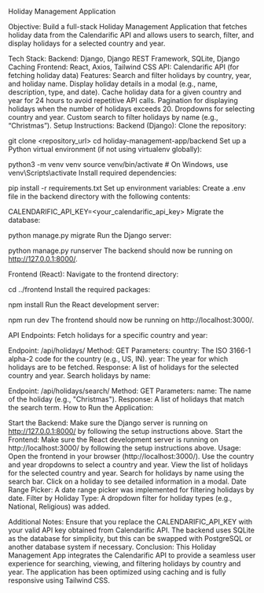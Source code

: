 Holiday Management Application

Objective: Build a full-stack Holiday Management Application that fetches holiday data from the Calendarific API and allows users to search, filter, and display holidays for a selected country and year.

Tech Stack: Backend: Django, Django REST Framework, SQLite, Django Caching Frontend: React, Axios, Tailwind CSS API: Calendarific API (for fetching holiday data) Features: Search and filter holidays by country, year, and holiday name. Display holiday details in a modal (e.g., name, description, type, and date). Cache holiday data for a given country and year for 24 hours to avoid repetitive API calls. Pagination for displaying holidays when the number of holidays exceeds 20. Dropdowns for selecting country and year. Custom search to filter holidays by name (e.g., “Christmas”). Setup Instructions: Backend (Django): Clone the repository:

git clone <repository_url> cd holiday-management-app/backend Set up a Python virtual environment (if not using virtualenv globally):

python3 -m venv venv source venv/bin/activate # On Windows, use venv\Scripts\activate Install required dependencies:

pip install -r requirements.txt Set up environment variables: Create a .env file in the backend directory with the following contents:

CALENDARIFIC_API_KEY=<your_calendarific_api_key> Migrate the database:

python manage.py migrate Run the Django server:

python manage.py runserver The backend should now be running on http://127.0.0.1:8000/.

Frontend (React): Navigate to the frontend directory:

cd ../frontend Install the required packages:

npm install Run the React development server:

npm run dev The frontend should now be running on http://localhost:3000/.

API Endpoints: Fetch holidays for a specific country and year:

Endpoint: /api/holidays/ Method: GET Parameters: country: The ISO 3166-1 alpha-2 code for the country (e.g., US, IN). year: The year for which holidays are to be fetched. Response: A list of holidays for the selected country and year. Search holidays by name:

Endpoint: /api/holidays/search/ Method: GET Parameters: name: The name of the holiday (e.g., "Christmas"). Response: A list of holidays that match the search term. How to Run the Application:

Start the Backend: Make sure the Django server is running on http://127.0.0.1:8000/ by following the setup instructions above.
Start the Frontend: Make sure the React development server is running on http://localhost:3000/ by following the setup instructions above.
Usage: Open the frontend in your browser (http://localhost:3000/). Use the country and year dropdowns to select a country and year. View the list of holidays for the selected country and year. Search for holidays by name using the search bar. Click on a holiday to see detailed information in a modal.
Date Range Picker: A date range picker was implemented for filtering holidays by date. Filter by Holiday Type: A dropdown filter for holiday types (e.g., National, Religious) was added.

Additional Notes: Ensure that you replace the CALENDARIFIC_API_KEY with your valid API key obtained from Calendarific API. The backend uses SQLite as the database for simplicity, but this can be swapped with PostgreSQL or another database system if necessary. Conclusion: This Holiday Management App integrates the Calendarific API to provide a seamless user experience for searching, viewing, and filtering holidays by country and year. The application has been optimized using caching and is fully responsive using Tailwind CSS.